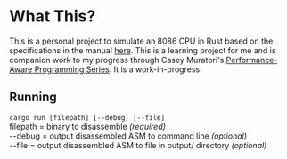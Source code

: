 # What This?
This is a personal project to simulate an 8086 CPU in Rust based on the specifications in the manual [here](https://edge.edx.org/c4x/BITSPilani/EEE231/asset/8086_family_Users_Manual_1_.pdf).  This is a learning project for me and is companion work to my progress through Casey Muratori's [Performance-Aware Programming Series](https://www.computerenhance.com/).  It is a work-in-progress.

## Running
`cargo run [filepath] [--debug] [--file]`  
filepath = binary to disassemble *(required)*  
--debug = output disassembled ASM to command line *(optional)*  
--file = output disassembled ASM to file in output/ directory *(optional)*  